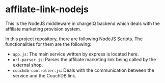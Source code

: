 # affilate-link-nodejs

This is the NodeJS middleware in chargeIQ backend which deals with the affiliate marketing provision system.

In this project repository, there are following NodeJS Scripts. The functionalities for them are the following: 

- <code>app.js</code>: The main service written by express is located here.
- <code>url-parser.js</code>: Parses the affiliate marketing link being called by the external shop.
- <code>couchdb-controller.js</code>: Deals with the communication between the service and the CouchDB link. 

